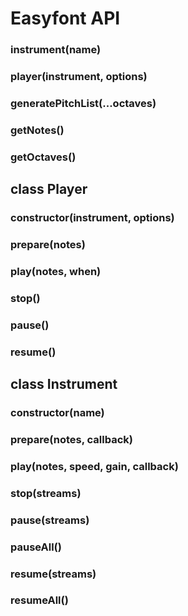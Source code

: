 # Easyfont API

### instrument(name)
### player(instrument, options)

### generatePitchList(...octaves)
### getNotes()
### getOctaves()

## class Player

### constructor(instrument, options)
### prepare(notes)
### play(notes, when)
### stop()
### pause()
### resume()

## class Instrument

### constructor(name)
### prepare(notes, callback)
### play(notes, speed, gain, callback)
### stop(streams)
### pause(streams)
### pauseAll()
### resume(streams)
### resumeAll()
